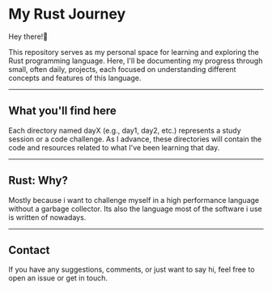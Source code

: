 # My Rust Journey

Hey there!🦝

This repository serves as my personal space for learning and exploring the Rust
programming language. Here, I'll be documenting my progress through small, often
daily, projects, each focused on understanding different concepts and features
of this language.

---

## What you'll find here

Each directory named dayX (e.g., day1, day2, etc.) represents a study session
or a code challenge. As I advance, these directories will contain the code
and resources related to what I've been learning that day.

---

## Rust: Why?

Mostly because i want to challenge myself in a high performance language
without a garbage collector. Its also the language most of the software
i use is written of nowadays.

---

## Contact

If you have any suggestions, comments, or just want to say hi, feel free to open
an issue or get in touch.
